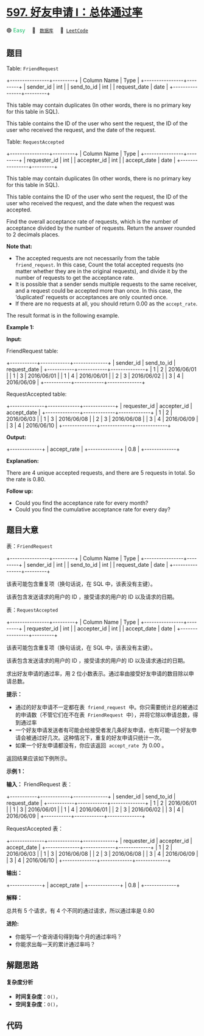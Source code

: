 # [597. 好友申请 I：总体通过率](https://leetcode.com/problems/friend-requests-i-overall-acceptance-rate)

🟢 <font color=#15bd66>Easy</font>&emsp; 🔖&ensp; [`数据库`](/tag/database.md)&emsp; 🔗&ensp;[`LeetCode`](https://leetcode.com/problems/friend-requests-i-overall-acceptance-rate)

## 题目

Table: `FriendRequest`

+----------------+---------+
| Column Name | Type |
+----------------+---------+
| sender_id | int |
| send_to_id | int |
| request_date | date |
+----------------+---------+

This table may contain duplicates (In other words, there is no primary key for this table in SQL).

This table contains the ID of the user who sent the request, the ID of the user who received the request, and the date of the request.

Table: `RequestAccepted`

+----------------+---------+
| Column Name | Type |
+----------------+---------+
| requester_id | int |
| accepter_id | int |
| accept_date | date |
+----------------+---------+

This table may contain duplicates (In other words, there is no primary key for this table in SQL).

This table contains the ID of the user who sent the request, the ID of the user who received the request, and the date when the request was accepted.

Find the overall acceptance rate of requests, which is the number of acceptance divided by the number of requests. Return the answer rounded to 2 decimals places.

**Note that:**

- The accepted requests are not necessarily from the table `friend_request`. In this case, Count the total accepted requests (no matter whether they are in the original requests), and divide it by the number of requests to get the acceptance rate.
- It is possible that a sender sends multiple requests to the same receiver, and a request could be accepted more than once. In this case, the ‘duplicated’ requests or acceptances are only counted once.
- If there are no requests at all, you should return 0.00 as the `accept_rate`.

The result format is in the following example.

**Example 1:**

**Input:**

FriendRequest table:

+-----------+------------+--------------+
| sender_id | send_to_id | request_date |
+-----------+------------+--------------+
| 1 | 2 | 2016/06/01 |
| 1 | 3 | 2016/06/01 |
| 1 | 4 | 2016/06/01 |
| 2 | 3 | 2016/06/02 |
| 3 | 4 | 2016/06/09 |
+-----------+------------+--------------+

RequestAccepted table:

+--------------+-------------+-------------+
| requester_id | accepter_id | accept_date |
+--------------+-------------+-------------+
| 1 | 2 | 2016/06/03 |
| 1 | 3 | 2016/06/08 |
| 2 | 3 | 2016/06/08 |
| 3 | 4 | 2016/06/09 |
| 3 | 4 | 2016/06/10 |
+--------------+-------------+-------------+

**Output:**

+-------------+
| accept_rate |
+-------------+
| 0.8 |
+-------------+

**Explanation:**

There are 4 unique accepted requests, and there are 5 requests in total. So the rate is 0.80.

**Follow up:**

- Could you find the acceptance rate for every month?
- Could you find the cumulative acceptance rate for every day?

## 题目大意

表：`FriendRequest`

+----------------+---------+
| Column Name | Type |
+----------------+---------+
| sender_id | int |
| send_to_id | int |
| request_date | date |
+----------------+---------+

该表可能包含重复项（换句话说，在 SQL 中，该表没有主键）。

该表包含发送请求的用户的 ID ，接受请求的用户的 ID 以及请求的日期。

表：`RequestAccepted`

+----------------+---------+
| Column Name | Type |
+----------------+---------+
| requester_id | int |
| accepter_id | int |
| accept_date | date |
+----------------+---------+

该表可能包含重复项（换句话说，在 SQL 中，该表没有主键）。

该表包含发送请求的用户的 ID ，接受请求的用户的 ID 以及请求通过的日期。

求出好友申请的通过率，用 2 位小数表示。通过率由接受好友申请的数目除以申请总数。

**提示：**

- 通过的好友申请不一定都在表  `friend_request`  中。你只需要统计总的被通过的申请数（不管它们在不在表  `FriendRequest`  中），并将它除以申请总数，得到通过率
- 一个好友申请发送者有可能会给接受者发几条好友申请，也有可能一个好友申请会被通过好几次。这种情况下，重复的好友申请只统计一次。
- 如果一个好友申请都没有，你应该返回  `accept_rate`  为 0.00 。

返回结果应该如下例所示。

**示例 1：**

**输入：**
FriendRequest 表：

+-----------+------------+--------------+
| sender_id | send_to_id | request_date |
+-----------+------------+--------------+
| 1 | 2 | 2016/06/01 |
| 1 | 3 | 2016/06/01 |
| 1 | 4 | 2016/06/01 |
| 2 | 3 | 2016/06/02 |
| 3 | 4 | 2016/06/09 |
+-----------+------------+--------------+

RequestAccepted 表：

+--------------+-------------+-------------+
| requester_id | accepter_id | accept_date |
+--------------+-------------+-------------+
| 1 | 2 | 2016/06/03 |
| 1 | 3 | 2016/06/08 |
| 2 | 3 | 2016/06/08 |
| 3 | 4 | 2016/06/09 |
| 3 | 4 | 2016/06/10 |
+--------------+-------------+-------------+

**输出：**

+-------------+
| accept_rate |
+-------------+
| 0.8 |
+-------------+

**解释：**

总共有 5 个请求，有 4 个不同的通过请求，所以通过率是 0.80

**进阶:**

- 你能写一个查询语句得到每个月的通过率吗？
- 你能求出每一天的累计通过率吗？

## 解题思路

#### 复杂度分析

- **时间复杂度**：`O()`，
- **空间复杂度**：`O()`，

## 代码

```javascript

```
